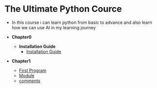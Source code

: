 # The Ultimate Python Cource
- In this course i can learn python from basic to advance and also learn how we can use AI in my learning journey

- **Chapter0**
  - **Installation Guide**
      - [Installation Guide](https://github.com/Sami606713/ultimate_python/tree/main/Chapter0)
- **Chapter1**
  - [First Program](https://github.com/Sami606713/ultimate_python/blob/main/Chapter1/first.py)
  - [Module](https://github.com/Sami606713/ultimate_python/blob/main/Chapter1/module.py)
  - [comments](https://github.com/Sami606713/ultimate_python/blob/main/Chapter1/comments.py)

